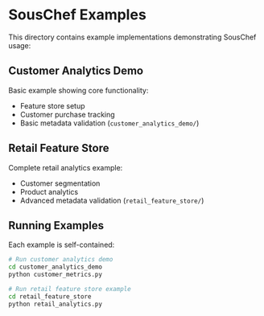 # SousChef Examples

This directory contains example implementations demonstrating SousChef usage:

## Customer Analytics Demo
Basic example showing core functionality:
- Feature store setup
- Customer purchase tracking
- Basic metadata validation
(`customer_analytics_demo/`)

## Retail Feature Store
Complete retail analytics example:
- Customer segmentation
- Product analytics
- Advanced metadata validation
(`retail_feature_store/`)

## Running Examples
Each example is self-contained:

```bash
# Run customer analytics demo
cd customer_analytics_demo
python customer_metrics.py

# Run retail feature store example
cd retail_feature_store
python retail_analytics.py
```
